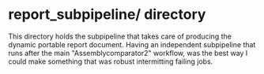 # report_subpipeline/ directory

This directory holds the subpipeline that takes care of producing the dynamic portable report document. Having an independent subpipeline that runs after the main "Assemblycomparator2" workflow, was the best way I could make something that was robust intermitting failing jobs. 
